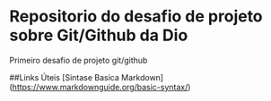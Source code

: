 # Repositorio do desafio de projeto sobre Git/Github da Dio
Primeiro desafio de projeto git/github


##Links Úteis
[Sintase Basica Markdown] (https://www.markdownguide.org/basic-syntax/)
